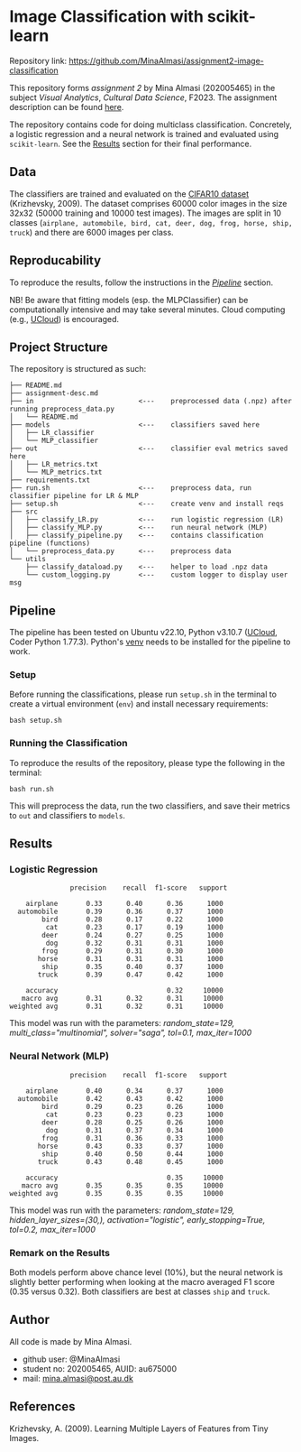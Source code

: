 # Image Classification with scikit-learn
Repository link: https://github.com/MinaAlmasi/assignment2-image-classification

This repository forms *assignment 2* by Mina Almasi (202005465) in the subject *Visual Analytics*, *Cultural Data Science*, F2023. The assignment description can be found [here](https://github.com/MinaAlmasi/assignment2-image-classification/blob/master/assignment-desc.md). 

The repository contains code for doing multiclass classification. Concretely, a logistic regression and a neural network  is trained and evaluated using ```scikit-learn```. See the [Results](https://github.com/MinaAlmasi/assignment2-image-classification/tree/master#results) section for their final performance.

## Data 
The classifiers are trained and evaluated on the [CIFAR10 dataset](https://www.cs.toronto.edu/~kriz/cifar.html) (Krizhevsky, 2009). The dataset comprises 60000 color images in the size 32x32 (50000 training and 10000 test images). The images are split in 10 classes (```airplane, automobile, bird, cat, deer, dog, frog, horse, ship, truck```) and there are 6000 images per class. 

## Reproducability 
To reproduce the results, follow the instructions in the [*Pipeline*](https://github.com/MinaAlmasi/assignment2-image-classification/tree/master#pipeline) section. 

NB! Be aware that fitting models (esp. the MLPClassifier) can be computationally intensive and may take several minutes. Cloud computing (e.g., [UCloud](https://cloud.sdu.dk/)) is encouraged.

## Project Structure 
The repository is structured as such: 
```
├── README.md
├── assignment-desc.md
├── in                          <---    preprocessed data (.npz) after running preprocess_data.py
│   └── README.md                      
├── models                      <---    classifiers saved here 
│   ├── LR_classifier
│   └── MLP_classifier
├── out                         <---    classifier eval metrics saved here  
│   ├── LR_metrics.txt
│   └── MLP_metrics.txt
├── requirements.txt
├── run.sh                      <---    preprocess data, run classifier pipeline for LR & MLP 
├── setup.sh                    <---    create venv and install reqs 
├── src
│   ├── classify_LR.py          <---    run logistic regression (LR)
│   ├── classify_MLP.py         <---    run neural network (MLP)
│   ├── classify_pipeline.py    <---    contains classification pipeline (functions)
│   └── preprocess_data.py      <---    preprocess data
└── utils
    ├── classify_dataload.py    <---    helper to load .npz data
    └── custom_logging.py       <---    custom logger to display user msg 
```

## Pipeline
The pipeline has been tested on Ubuntu v22.10, Python v3.10.7 ([UCloud](https://cloud.sdu.dk/), Coder Python 1.77.3). 
Python's [venv](https://docs.python.org/3/library/venv.html) needs to be installed for the pipeline to work.

### Setup
Before running the classifications, please run ```setup.sh``` in the terminal to create a virtual environment (```env```) and install necessary requirements: 
```
bash setup.sh
```

### Running the Classification
To reproduce the results of the repository, please type the following in the terminal: 
```
bash run.sh
```
This will preprocess the data, run the two classifiers, and save their metrics to ```out``` and classifiers to ```models```. 

## Results

### Logistic Regression
```
               precision    recall  f1-score   support

    airplane       0.33      0.40      0.36      1000
  automobile       0.39      0.36      0.37      1000
        bird       0.28      0.17      0.22      1000
         cat       0.23      0.17      0.19      1000
        deer       0.24      0.27      0.25      1000
         dog       0.32      0.31      0.31      1000
        frog       0.29      0.31      0.30      1000
       horse       0.31      0.31      0.31      1000
        ship       0.35      0.40      0.37      1000
       truck       0.39      0.47      0.42      1000

    accuracy                           0.32     10000
   macro avg       0.31      0.32      0.31     10000
weighted avg       0.31      0.32      0.31     10000
```
This model was run with the parameters: *random_state=129, multi_class="multinomial", solver="saga", tol=0.1, max_iter=1000*

### Neural Network (MLP)
```
               precision    recall  f1-score   support

    airplane       0.40      0.34      0.37      1000
  automobile       0.42      0.43      0.42      1000
        bird       0.29      0.23      0.26      1000
         cat       0.23      0.23      0.23      1000
        deer       0.28      0.25      0.26      1000
         dog       0.31      0.37      0.34      1000
        frog       0.31      0.36      0.33      1000
       horse       0.43      0.33      0.37      1000
        ship       0.40      0.50      0.44      1000
       truck       0.43      0.48      0.45      1000

    accuracy                           0.35     10000
   macro avg       0.35      0.35      0.35     10000
weighted avg       0.35      0.35      0.35     10000
```
This model was run with the parameters: *random_state=129, hidden_layer_sizes=(30,), activation="logistic", early_stopping=True, tol=0.2, max_iter=1000*

### Remark on the Results
Both models perform above chance level (10%), but the neural network is slightly better performing when looking at the macro averaged F1 score (0.35 versus 0.32). Both classifiers are best at classes   ```ship``` and ```truck```. 

## Author
All code is made by Mina Almasi.
- github user: @MinaAlmasi
- student no: 202005465, AUID: au675000
- mail: mina.almasi@post.au.dk 

## References
Krizhevsky, A. (2009). Learning Multiple Layers of Features from Tiny Images.